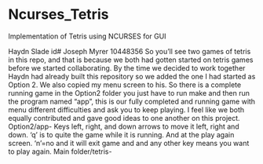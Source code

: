 Ncurses_Tetris
==============

Implementation of Tetris using NCURSES for GUI

Haydn Slade id#
Joseph Myrer 10448356
So you’ll see two games of tetris in this repo, and that is because we both had gotten started on tetris games before we started collaborating. By the time we decided to work together Haydn had already built this repository so we added the one I had started as Option 2. We also copied my menu screen to his. So there is a complete running game in the Option2 folder you just have to run make and then run the program named “app”, this is our fully completed and running game with menu different difficulties and ask you to keep playing. I feel like we both equally contributed and gave good ideas to one another on this project.
Option2/app- Keys left, right, and down arrows to move it left, right and down. ‘q’ is to quite the game while it is running. And at the play again screen. ‘n’=no and it will exit game and and any other key means you want to play again. 
Main folder/tetris-

